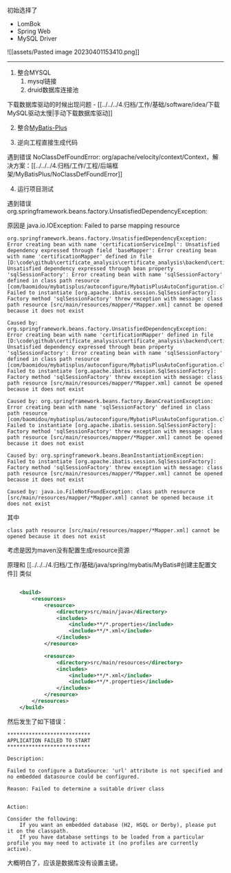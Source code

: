 初始选择了
- LomBok
- Spring Web
- MySQL Driver

![[assets/Pasted image 20230401153410.png]]

---

1. 整合MYSQL
	1. mysql链接
	2. druid数据库连接池

下载数据库驱动的时候出现问题 - [[../../../4.归档/工作/基础/software/idea/下载MySQL驱动太慢|手动下载数据库驱动]] 

2. 整合[MyBatis-Plus](https://baomidou.com/)


3. 逆向工程直接生成代码

遇到错误 NoClassDefFoundError: org/apache/velocity/context/Context，解决方案：[[../../../4.归档/工作/工程/后端框架/MyBatisPlus/NoClassDefFoundError]]


4. 运行项目测试

遇到错误 org.springframework.beans.factory.UnsatisfiedDependencyException:

原因是 java.io.IOException: Failed to parse mapping resource

```
org.springframework.beans.factory.UnsatisfiedDependencyException: Error creating bean with name 'certificationServiceImpl': Unsatisfied dependency expressed through field 'baseMapper': Error creating bean with name 'certificationMapper' defined in file [D:\code\github\certificate_analysis\certificate_analysis\backend\certificate\target\classes\top\coderyjc\certificate\mapper\CertificationMapper.class]: Unsatisfied dependency expressed through bean property 'sqlSessionFactory': Error creating bean with name 'sqlSessionFactory' defined in class path resource [com/baomidou/mybatisplus/autoconfigure/MybatisPlusAutoConfiguration.class]: Failed to instantiate [org.apache.ibatis.session.SqlSessionFactory]: Factory method 'sqlSessionFactory' threw exception with message: class path resource [src/main/resources/mapper/*Mapper.xml] cannot be opened because it does not exist

Caused by: org.springframework.beans.factory.UnsatisfiedDependencyException: Error creating bean with name 'certificationMapper' defined in file [D:\code\github\certificate_analysis\certificate_analysis\backend\certificate\target\classes\top\coderyjc\certificate\mapper\CertificationMapper.class]: Unsatisfied dependency expressed through bean property 'sqlSessionFactory': Error creating bean with name 'sqlSessionFactory' defined in class path resource [com/baomidou/mybatisplus/autoconfigure/MybatisPlusAutoConfiguration.class]: Failed to instantiate [org.apache.ibatis.session.SqlSessionFactory]: Factory method 'sqlSessionFactory' threw exception with message: class path resource [src/main/resources/mapper/*Mapper.xml] cannot be opened because it does not exist

Caused by: org.springframework.beans.factory.BeanCreationException: Error creating bean with name 'sqlSessionFactory' defined in class path resource [com/baomidou/mybatisplus/autoconfigure/MybatisPlusAutoConfiguration.class]: Failed to instantiate [org.apache.ibatis.session.SqlSessionFactory]: Factory method 'sqlSessionFactory' threw exception with message: class path resource [src/main/resources/mapper/*Mapper.xml] cannot be opened because it does not exist

Caused by: org.springframework.beans.BeanInstantiationException: Failed to instantiate [org.apache.ibatis.session.SqlSessionFactory]: Factory method 'sqlSessionFactory' threw exception with message: class path resource [src/main/resources/mapper/*Mapper.xml] cannot be opened because it does not exist

Caused by: java.io.FileNotFoundException: class path resource [src/main/resources/mapper/*Mapper.xml] cannot be opened because it does not exist
```

其中  

```
class path resource [src/main/resources/mapper/*Mapper.xml] cannot be opened because it does not exist
```

考虑是因为maven没有配置生成resource资源

原理和 [[../../../4.归档/工作/基础/java/spring/mybatis/MyBatis#创建主配置文件]] 类似

```xml

	<build>
		<resources>
			<resource>
				<directory>src/main/java</directory>
				<includes>
					<include>**/*.properties</include>
					<include>**/*.xml</include>
				</includes>
			</resource>

			<resource>
				<directory>src/main/resources</directory>
				<includes>
					<include>**/*.xml</include>
					<include>**/*.properties</include>
				</includes>
			</resource>
		</resources>
	</build>

```


然后发生了如下错误：

```
***************************
APPLICATION FAILED TO START
***************************

Description:

Failed to configure a DataSource: 'url' attribute is not specified and no embedded datasource could be configured.

Reason: Failed to determine a suitable driver class


Action:

Consider the following:
	If you want an embedded database (H2, HSQL or Derby), please put it on the classpath.
	If you have database settings to be loaded from a particular profile you may need to activate it (no profiles are currently active).

```


大概明白了，应该是数据库没有设置主键。


